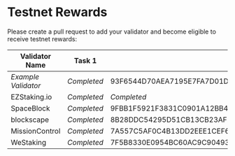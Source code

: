 # Testnet Rewards

Please create a pull request to add your validator and become eligible to receive testnet rewards:

| Validator Name      | Task 1      | Task 2                                                           | Task 3                                                           | Task 4                                                           | Task 5                                                           | Task 6                                                           | Task 7 | Task 8 |
|---------------------|-------------|------------------------------------------------------------------|------------------------------------------------------------------|------------------------------------------------------------------|------------------------------------------------------------------|------------------------------------------------------------------|--------|--------|
| *Example Validator* | *Completed* | 93F6544D70AEA7195E7FA7D01DCCBF3F600531A1215D25F70D0B59DF83C08535 |                                                                  |                                                                  |                                                                  |                                                                  |        |        |
| EZStaking.io        | *Completed* | *Completed*                                                      | 5F81E3FC1513E94ECE1778400E30153C3C0D7BFB6FEAA15A2358183CA6AFD432 | 59BD35FD811347F8D67C0849989E7BA4650DDF6222741B87A9FB7F5D389D4A91 | 562DA704AAE690E236AB8AA79BAB1AB3A00F16B756A18A41DCE956A2B020201A | 67BB7D60325E94BB3871F69938C6412DEAB508C1E22244E8D195CF8E5913F4BB |        |        |
| SpaceBlock          | *Completed* | 9FBB1F5921F3831C0901A12BB40147DBEFB2D11A2B05A5126B26EC97817DACF4 | F58DAFA8CD86E5F253F8ADC1BB40CA295E49FBBB1488AB099632E03CD0101CB5 |        2A31AEB1D41FF454CBECC338814600B841F657492305884873593F93B3D51418 | 6B1F3D87195D2EB111B364716688241844A562E4DCE14FE8BD1FB72EA71D4EBC | A5300D7466597AD1EF1D3C287BFACF3E13E779C28F0C355C3918907E0448388E |        |        |
| blockscape          | *Completed* | 8B28DDC54295D51CB13CB23AF2F9BA716B7131704D2561585CED6427E99F5599 |F5CD7E51C5CDBC4EB5E46F24748DFD30CA274069942378913299AA723C9CF21A|2EB9C495689BC8E27AF97D8FB81AD90DEE4E3D7A0C9B375292490D80A14B8724|BC69855FF2BAB3F5779B788F7514C60F30411607B403A8711A586AFAB9AA08FE|AB34721435AAF369DC485DD6965CF333A02F6742ED9F50748F3040DF30427686|        |        |
| MissionControl | *Completed* | 7A557C5AF0C4B13DD2EEE1CEF6F2E74E624CC01D748F622CA43C6D4C158D83F9 | 85949E9E79C27A0F39798CC4086A15F50C772280BA31CDE4D7879DD2DEAB22C1 | 8D450DF554BFBEAEEC8192436AE765AEA0677A81A3B17A7B60CFC7CED25C9218 | 2CD28435D0DE8212B24DB28DFC499D1E6F7BBEF927F815909EBA2F32B11AFC08 | 3500667F72620D0266CD66D318D207C8A7EA990D2E1344123DCBFF4B3BE32244 |        |        |
| WeStaking           | *Completed* | 7F5B8330E0954BC60AC9C9049350C8428D82400753F4256F5BD6AAF075328F7A | 4B18E0488FE302AAC4D07735E08DB1C26BC06E37A2207A13A2895BCACABAEBA4 | 20A2A0350BB376DC4DCF9FEC4A184B3B4DF2FFB939D5F5B7E1F1E7CD73699175 | E74C2E51E77634CC6A39D3553D0291FA469F59ACCD432B4D7C936CEE7CF16647 | 3180CF420CC9D5D9806CBAAD28991D2905EC873C076C19808B89C3E9F0878AB9 |        |        |

